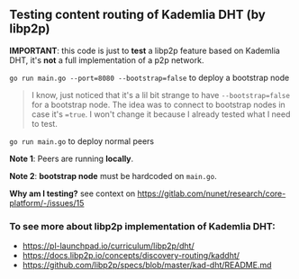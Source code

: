 ## Testing content routing of Kademlia DHT (by libp2p)

**IMPORTANT**: this code is just to **test** a libp2p feature based on Kademlia DHT,
it's **not** a full implementation of a p2p network.

`go run main.go --port=8080 --bootstrap=false` to deploy a bootstrap node 

> I know, just noticed that it's a lil bit strange to have `--bootstrap=false` for a bootstrap node. The idea was to
connect to bootstrap nodes in case it's `=true`. I won't change it because I already tested
what I need to test.

`go run main.go` to deploy normal peers

**Note 1**: Peers are running **locally**.

**Note 2**: **bootstrap node** must be hardcoded on `main.go`.

**Why am I testing?** see context on https://gitlab.com/nunet/research/core-platform/-/issues/15 

### To see more about libp2p implementation of Kademlia DHT:

- https://pl-launchpad.io/curriculum/libp2p/dht/
- https://docs.libp2p.io/concepts/discovery-routing/kaddht/
- https://github.com/libp2p/specs/blob/master/kad-dht/README.md

